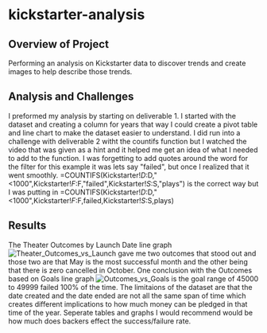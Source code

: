 # kickstarter-analysis
## Overview of Project
Performing an analysis on Kickstarter data to discover trends and create images to help describe those trends.
## Analysis and Challenges
I preformed my analysis by starting on deliverable 1. I started with the dataset and creating a column for years that way I could create a pivot table and line chart to make the dataset easier to understand.
I did run into a challenge with deliverable 2 witht the countifs function but I watched the video that was given as a hint and it helped me get an idea of what I needed to add to the function. I was forgetting to add quotes around the word for the filter for this example it was lets say "failed", but once I realized that it went smoothly. =COUNTIFS(Kickstarter!$D:$D,"<1000",Kickstarter!$F:$F,"failed",Kickstarter!$S:$S,"plays") is the correct way but I was putting in =COUNTIFS(Kickstarter!$D:$D,"<1000",Kickstarter!$F:$F,failed,Kickstarter!$S:$S,plays)
## Results
The Theater Outcomes by Launch Date line graph ![Theater_Outcomes_vs_Launch](https://user-images.githubusercontent.com/110861876/184721333-ea8951e5-b309-4b2b-a124-d26cd29dac5a.png) gave me two outcomes that stood out and those two are that May is the most successful month and the other being that there is zero cancelled in October.
One conclusion with the Outcomes based on Goals line graph ![Outcomes_vs_Goals](https://user-images.githubusercontent.com/110861876/184722062-c189bcaa-4bdd-4dd9-bc69-31cc4d9c388c.png) is the goal range of 45000 to 49999 failed 100% of the time.
The limitaions of the dataset are that the date created and the date ended are not all the same span of time which creates different implications to how much money can be pledged in that time of the year.
Seperate tables and graphs I would recommend would be how much does backers effect the success/failure rate.
